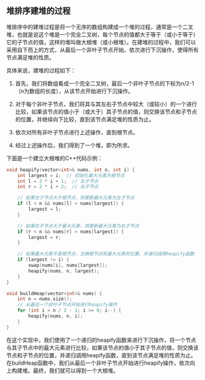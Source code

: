 ## 堆排序建堆的过程

堆排序中的建堆过程是将一个无序的数组构建成一个堆的过程，通常是一个二叉堆，也就是说这个堆是一个完全二叉树，每个节点的值都大于等于（或小于等于）它的子节点的值，这样的堆叫做大根堆（或小根堆）。在建堆的过程中，我们可以采用自下而上的方式，从最后一个非叶子节点开始，依次进行下沉操作，使得所有节点满足堆的性质。

具体来说，建堆的过程如下：

1. 首先，我们将数组看成一个完全二叉树，最后一个非叶子节点的下标为n/2-1（n为数组的长度），从该节点开始进行下沉操作。

2. 对于每个非叶子节点，我们将其与其左右子节点中较大（或较小）的一个进行比较，如果该节点的值小于（或大于）其子节点的值，则交换该节点和子节点的位置，并继续向下比较，直到该节点满足堆的性质为止。

3. 依次对所有非叶子节点进行上述操作，直到根节点。

4. 经过上述操作后，我们得到了一个堆，即为所求。

下面是一个建立大根堆的C++代码示例：

```cpp
void heapify(vector<int>& nums, int n, int i) {
    int largest = i;  // 初始化最大元素为根节点
    int l = 2 * i + 1;  // 左子节点
    int r = 2 * i + 2;  // 右子节点

    // 如果左子节点大于根节点，则更新最大元素为左子节点
    if (l < n && nums[l] > nums[largest]) {
        largest = l;
    }

    // 如果右子节点大于最大元素，则更新最大元素为右子节点
    if (r < n && nums[r] > nums[largest]) {
        largest = r;
    }

    // 如果最大元素不是根节点，交换根节点和最大元素的位置，并递归调用heapify函数
    if (largest != i) {
        swap(nums[i], nums[largest]);
        heapify(nums, n, largest);
    }
}

void buildHeap(vector<int>& nums) {
    int n = nums.size();
    // 从最后一个非叶子节点开始进行heapify操作
    for (int i = n / 2 - 1; i >= 0; i--) {
        heapify(nums, n, i);
    }
}
```

在这个实现中，我们使用了一个递归的heapify函数来进行下沉操作，将一个节点与其子节点中的最大元素进行比较，如果该节点的值小于其子节点的值，则交换该节点和子节点的位置，并递归调用heapify函数，直到该节点满足堆的性质为止。在buildHeap函数中，我们从最后一个非叶子节点开始进行heapify操作，依次向上构建堆。最终，我们就可以得到一个大根堆。